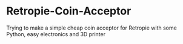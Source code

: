 # Retropie-Coin-Acceptor
Trying to make a simple cheap coin acceptor for Retropie with some Python, easy electronics and 3D printer

